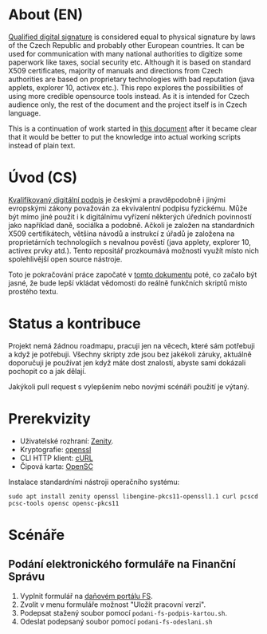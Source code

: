 # About (EN)
[Qualified digital signature][qualified] is considered equal to physical signature by laws of the Czech Republic and probably other European countries. It can be used for communication with many national authorities to digitize some paperwork like taxes, social security etc. Although it is based on standard X509 certificates, majority of manuals and directions from Czech authorities are based on proprietary technologies with bad reputation (java applets, explorer 10, activex etc.). This repo explores the possibilities of using more credible opensource tools instead. As it is intended for Czech audience only, the rest of the document and the project itself is in Czech language.

This is a continuation of work started in [this document][gist] after it became clear that it would be better to put the knowledge into actual working scripts instead of plain text.

# Úvod (CS)
[Kvalifikovaný digitální podpis][qualified] je českými a pravděpodobně i jinými evropskými zákony považován za ekvivalentní podpisu fyzickému. Může být mimo jiné použit i k digitálnímu vyřízení některých úředních povinností jako například daně, sociálka a podobně. Ačkoli je založen na standardních X509 certifikátech, většina návodů a instrukcí z úřadů je založena na proprietárních technologiích s nevalnou pověstí (java applety, explorer 10, activex prvky atd.). Tento repositář prozkoumává možnosti využít místo nich spolehlivější open source nástroje.

Toto je pokračování práce započaté v [tomto dokumentu][gist] poté, co začalo být jasné, že bude lepší vkládat vědomosti do reálně funkčních skriptů místo prostého textu.

# Status a kontribuce

Projekt nemá žádnou roadmapu, pracuji jen na věcech, které sám potřebuji a když je potřebuji. Všechny skripty zde jsou bez jakékoli záruky, aktuálně doporučuji je používat jen když máte dost znalostí, abyste sami dokázali pochopit co a jak dělají.

Jakýkoli pull request s vylepšením nebo novými scénáři použití je výtaný.

# Prerekvizity

- Uživatelské rozhraní: [Zenity][zenity].
- Kryptografie: [openssl][openssl]
- CLI HTTP klient: [cURL][curl]
- Čipová karta: [OpenSC][opensc]

Instalace standardními nástroji operačního systému:

    sudo apt install zenity openssl libengine-pkcs11-openssl1.1 curl pcscd pcsc-tools opensc opensc-pkcs11

# Scénáře
## Podání elektronického formuláře na Finanční Správu

1. Vyplnit formulář na [daňovém portálu FS][dpfs].
2. Zvolit v menu formuláře možnost "Uložit pracovní verzi".
3. Podepsat stažený soubor pomocí `podani-fs-podpis-kartou.sh`.
4. Odeslat podepsaný soubor pomocí `podani-fs-odeslani.sh`

[opensc]: https://github.com/OpenSC/OpenSC/wiki
[dpfs]: https://adisepo.mfcr.cz/adistc/adis/idpr_epo/epo2/uvod/vstup_expert.faces
[curl]: https://curl.haxx.se/
[openssl]: https://wiki.openssl.org/
[zenity]: https://help.gnome.org/users/zenity/3.22/
[qualified]: https://en.wikipedia.org/wiki/Qualified_electronic_signature
[gist]: https://gist.github.com/calaveraInfo/8c58ccd6c7900a7a79523428fb3644b0

